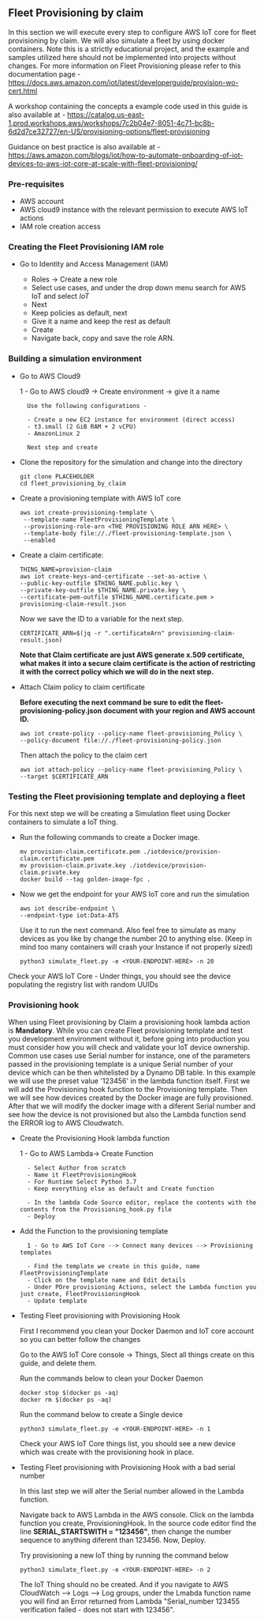 ## Fleet Provisioning by claim 

In this section we will execute every step to configure AWS IoT core for fleet provisioning by claim. We will also simulate a fleet by using docker containers. Note this is a strictly educational project, and the example and samples utilized here should not be implemented into projects without changes. 
For more information on Fleet Provisioning please refer to this documentation page - https://docs.aws.amazon.com/iot/latest/developerguide/provision-wo-cert.html

A workshop containing the concepts a example code used in this guide is also available at - https://catalog.us-east-1.prod.workshops.aws/workshops/7c2b04e7-8051-4c71-bc8b-6d2d7ce32727/en-US/provisioning-options/fleet-provisioning
 
Guidance on best practice is also available at - https://aws.amazon.com/blogs/iot/how-to-automate-onboarding-of-iot-devices-to-aws-iot-core-at-scale-with-fleet-provisioning/


### Pre-requisites 
 
 * AWS account 
 * AWS cloud9 instance with the relevant permission to execute AWS IoT actions
 * IAM role creation access

 ### Creating the Fleet Provisioning IAM role 
* Go to Identity and Access Management (IAM)
    
    - Roles -> Create a new role 
    - Select use cases, and under the drop down menu search for AWS IoT and select *IoT*
    - Next 
    - Keep policies as default, next
    - Give it a name and keep the rest as default 
    - Create
    - Navigate back, copy and save the role ARN. 

 ### Building a simulation environment 
* Go to AWS Cloud9

    1 - Go to AWS cloud9 -> Create environment -> give it a name 
        
        Use the following configurations -
        
        - Create a new EC2 instance for environment (direct access)
        - t3.small (2 GiB RAM + 2 vCPU)
        - AmazonLinux 2

        Next step and create

* Clone the repository for the simulation and change into the directory 
    ```
    git clone PLACEHOLDER
    cd fleet_provisioning_by_claim
    ```

* Create a provisioning template with AWS IoT core 

    ```
    aws iot create-provisioning-template \
     --template-name FleetProvisioningTemplate \
     --provisioning-role-arn <THE PROVISIONING ROLE ARN HERE> \
     --template-body file://./fleet-provisioning-template.json \
     --enabled
    ```
        
* Create a claim certificate:

    ```    
    THING_NAME=provision-claim
    aws iot create-keys-and-certificate --set-as-active \
    --public-key-outfile $THING_NAME.public.key \
    --private-key-outfile $THING_NAME.private.key \
    --certificate-pem-outfile $THING_NAME.certificate.pem > provisioning-claim-result.json
    ```
    Now we save the ID to a variable for the next step.
    ```
    CERTIFICATE_ARN=$(jq -r ".certificateArn" provisioning-claim-result.json)
    ```
    **Note that Claim certificate are just AWS generate x.509 certificate, what makes it into a secure claim certificate is the action of restricting it with the correct policy which we will do in the next step.** 
  
* Attach Claim policy to claim certificate
    
    **Before executing the next command be sure to edit the fleet-provisioning-policy.json document with your region and AWS account ID.**
    ```
    aws iot create-policy --policy-name fleet-provisioning_Policy \
    --policy-document file://./fleet-provisioning-policy.json
    ```
    
    Then attach the policy to the claim cert 
    ```
    aws iot attach-policy --policy-name fleet-provisioning_Policy \
    --target $CERTIFICATE_ARN
    ```

### Testing the Fleet provisioning template and deploying a fleet 

For this next step we will be creating a Simulation fleet using Docker containers to simulate a IoT thing.

* Run the following commands to create a Docker image. 

    ```
    mv provision-claim.certificate.pem ./iotdevice/provision-claim.certificate.pem
    mv provision-claim.private.key ./iotdevice/provision-claim.private.key
    docker build --tag golden-image-fpc .
    ```
* Now we get the endpoint for your AWS IoT core and run the simulation 

    ```
    aws iot describe-endpoint \
    --endpoint-type iot:Data-ATS
    ```
    Use it to run the next command. Also feel free to simulate as many devices as you like by change the number 20 to anything else. (Keep in mind too many containers will crash your Instance if not properly sized)

    ```
    python3 simulate_fleet.py -e <YOUR-ENDPOINT-HERE> -n 20
    ```
Check your AWS IoT Core - Under things, you should see the device populating the registry list with random UUIDs

### Provisioning hook 

When using Fleet provisioning by Claim a provisioning hook lambda action is **Mandatory**. While you can create Fleet provisioning template and test you development environment without it, before going into production you must consider how you will check and validate your IoT device ownership. Common use cases use Serial number for instance, one of the parameters passed in the provisioning template is a unique Serial number of your device which can be then whitelisted by a Dynamo DB table.
In this example we will use the preset value '123456' in the lambda function itself. First we will add the Provisioning hook function to the Provisioning template. Then we will see how devices created by the Docker image are fully provisioned. After that we will modify the docker image with a diferent Serial number and see how the device is not provisioned but also the Lambda function send the ERROR log to AWS Cloudwatch. 

* Create the Provisioning Hook lambda function

    1 - Go to AWS Lambda-> Create Function
        
        - Select Author from scratch
        - Name it FleetProvisioningHook 
        - For Runtime Select Python 3.7
        - Keep everything else as default and Create function

        - In the lambda Code Source editor, replace the contents with the contents from the Provisioning_hook.py file
        - Deploy
        
* Add the Function to the provisioning template
        
        1 - Go to AWS IoT Core --> Connect many devices --> Provisioning templates
        
        - Find the template we create in this guide, name FleetProvisioningTemplate
        - Click on the template name and Edit details
        - Under POre provisioning Actions, select the Lambda function you just create, FleetProvisioningHook
        - Update template

* Testing Fleet provisioning with Provisioning Hook

    First I recommend you clean your Docker Daemon and IoT core account so you can better follow the changes

    Go to the AWS IoT Core console -> Things, Slect all things create on this guide, and delete them.

    Run the commands below to clean your Docker Daemon

    ```
    docker stop $(docker ps -aq)
    docker rm $(docker ps -aq)
    ```  

    Run the command below to create a Single device 

    ```
    python3 simulate_fleet.py -e <YOUR-ENDPOINT-HERE> -n 1
    ```
    Check your AWS IoT Core things list, you should see a new device which was create with the provisioning hook in place.

* Testing Fleet provisioning with Provisioning Hook with a bad serial number

    In this last step we will alter the Serial number allowed in the Lambda function. 

    Navigate back to AWS Lambda in the AWS console. Click on the lambda function you create, ProvisioningHook. In the source code editor find the line **SERIAL_STARTSWITH = "123456"**, then change the number sequence to anything diferent than 123456. Now, Deploy.

    Try provisioning a new IoT thing by running the command below

    ```
    python3 simulate_fleet.py -e <YOUR-ENDPOINT-HERE> -n 2
    ```

    The IoT Thing should no be created. And if you navigate to AWS CloudWatch --> Logs --> Log groups, under the Lmabda function name you will find an Error returned from Lambda "Serial_number 123455 verification failed - does not start with 123456".


